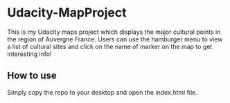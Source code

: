 # Udacity-MapProject

This is my Udacity maps project which displays the major cultural points in the region of Auvergne France. 
Users can use the hamburger menu to view a list of cultural sites and click on the name of marker on the map to get 
interesting info!

## How to use

Simply copy the repo to your desktop and open the index.html file.
